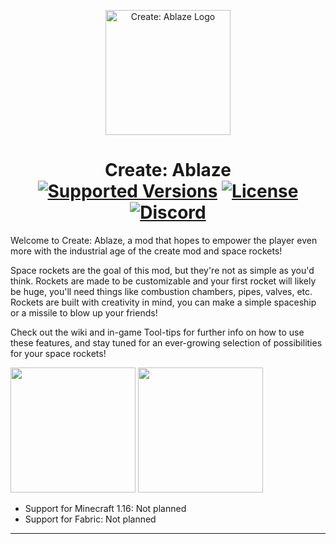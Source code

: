 <p align="center"><img src="https://cdn.discordapp.com/attachments/941856607573258281/944693040797327400/Engines_Ablaze.png" alt="Create: Ablaze Logo" width="200"></p>
<h1 align="center">Create: Ablaze  <br>
	<a href="https://github.com/Tazer-Y/Ablaze"><img src="https://img.shields.io/badge/Available%20for-%201.18-c70039" alt="Supported Versions"></a>
	<a href="https://github.com/Tazer-Y/Ablaze"><img src="https://img.shields.io/github/license/Tazer-Y/Ablaze?color=blue" alt="License"></a>
	<a href="https://discord.gg/W5pz7gtJp7"><img src="https://img.shields.io/discord/620934202875183104?color=5865f2&label=Feedback%20%26%20Help&style=flat" alt="Discord"></a>
</h1>

Welcome to Create: Ablaze, a mod that hopes to empower the player even more with the industrial age of the create mod and space rockets!

Space rockets are the goal of this mod, but they're not as simple as you'd think. Rockets are made to be customizable and your first rocket will likely be huge, you'll need things like combustion chambers, pipes, valves, etc. Rockets are built with creativity in mind, you can make a simple spaceship or a missile to blow up your friends!

Check out the wiki and in-game Tool-tips for further info on how to use these features, and stay tuned for an ever-growing selection of possibilities for your space rockets!

[<img src="https://i.imgur.com/0lLX9Oy.jpg" width="200">](https://github.com/Tazer-Y/Ablaze/issues "Report Issues")
[<img src="https://i.imgur.com/aWrjfKJ.jpg" width="200">](https://discord.gg/W5pz7gtJp7 "Feedback & Help")

- Support for Minecraft 1.16: Not planned
- Support for Fabric: Not planned
<hr>
<!-- <h4 align="center">Find out more about Create: Ablaze on our <a href="">Project Page</a></h4> -->

